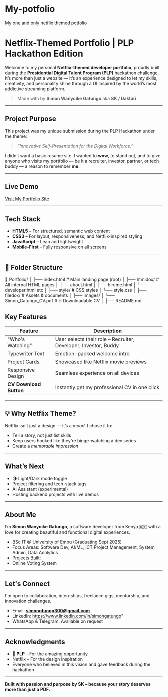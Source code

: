 # My-potfolio
My one and only netflix themed potfolio
# Netflix-Themed Portfolio | PLP Hackathon Edition

Welcome to my personal **Netflix-themed developer portfolio**, proudly built during the **Presidential Digital Talent Program (PLP)** hackathon challenge. It’s more than just a website — it’s an experience designed to let my skills, creativity, and personality shine through a UI inspired by the world’s most addictive streaming platform.

>  Made with  by **Simon Wanyoike Gatungo** aka **SK / Daktari**

---

## Project Purpose

This project was my unique submission during the PLP Hackathon under the theme:  
> _“Innovative Self-Presentation for the Digital Workforce.”_

I didn’t want a basic resume site. I wanted to **wow**, to stand out, and to give anyone who visits my portfolio — be it a recruiter, investor, partner, or tech buddy — a reason to remember **me**.

---

##  Live Demo

 [Visit My Portfolio Site](https://simon-wanyoike-gatungo-portfolio.netlify.app/ )

---

## Tech Stack

- **HTML5** – For structured, semantic web content  
- **CSS3** – For layout, responsiveness, and Netflix-inspired styling  
- **JavaScript** – Lean and lightweight  
- **Mobile-First** – Fully responsive on all screens  

---

## 📁 Folder Structure

📁 Portfolio/
│
├── index.html # Main landing page (root)
│
├── htmldox/ # All internal HTML pages
│ ├── about.html
│ ├── hireme.html
│ └── developer.html etc
│
├── style/ # CSS styles
│ └── style.css
│
├── filedox/ # Assets & documents
│ ├── images/
│ └── Simon_Gatungo_CV.pdf # 🔥 Downloadable CV
│
├── README.md

## Key Features

| Feature                     | Description |
|----------------------------|-------------|
|  "Who's Watching"        | User selects their role – Recruiter, Developer, Investor, Buddy |
|  Typewriter Text         | Emotion-packed welcome intro |
|  Project Cards           | Showcased like Netflix movie previews |
|  Responsive Design       | Seamless experience on all devices |
| **CV Download Button**  | Instantly get my professional CV in one click |

---

## 💡 Why Netflix Theme?

Netflix isn’t just a design — it’s a *mood*. I chose it to:
- Tell a story, not just list skills
- Keep users hooked like they're binge-watching a dev series
- Create a *memorable impression*

---

##  What’s Next

- 🌗 Light/Dark mode toggle
-  Project filtering and tech-stack tags
-  AI Assistant (experimental)
-  Hosting backend projects with live demos

---

##  About Me

I’m **Simon Wanyoike Gatungo**, a software developer from Kenya 🇰🇪 with a love for creating beautiful and functional digital experiences.

-  BSc IT @ University of Embu (Graduating Sept 2025)
-  Focus Areas: Software Dev, AI/ML, ICT Project Management, System Admin, Data Analytics
-  Projects Built:
- Online Voting System

---

##  Let's Connect

I'm open to collaboration, internships, freelance gigs, mentorship, and innovation challenges.

-  Email: **simongtungo300@gmail.com**
-  LinkedIn: https://www.linkedin.com/in/simongatungo"
-  WhatsApp & Telegram: Available on request

---

##  Acknowledgments

- 💼 **PLP** – For the amazing opportunity
-  Netflix – For the design inspiration
-  Everyone who believed in this vision and gave feedback during the hackathon

---


**Built with passion and purpose by SK – because your story deserves more than just a PDF.**